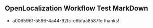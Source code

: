 ## OpenLocalization Workflow Test MarkDown
* a0065961-5596-4a44-92fc-c6bfaa8587fe thanks!

<!--HONumber=Jul16_HO5-->



